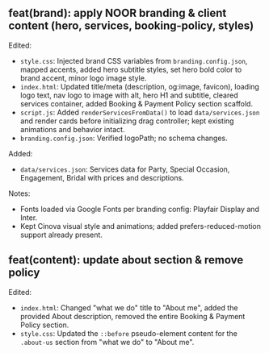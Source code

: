 ## feat(brand): apply NOOR branding & client content (hero, services, booking-policy, styles)

Edited:
- `style.css`: Injected brand CSS variables from `branding.config.json`, mapped accents, added hero subtitle styles, set hero bold color to brand accent, minor logo image style.
- `index.html`: Updated title/meta (description, og:image, favicon), loading logo text, nav logo to image with alt, hero H1 and subtitle, cleared services container, added Booking & Payment Policy section scaffold.
- `script.js`: Added `renderServicesFromData()` to load `data/services.json` and render cards before initializing drag controller; kept existing animations and behavior intact.
- `branding.config.json`: Verified logoPath; no schema changes.

Added:
- `data/services.json`: Services data for Party, Special Occasion, Engagement, Bridal with prices and descriptions.

Notes:
- Fonts loaded via Google Fonts per branding config: Playfair Display and Inter.
- Kept Cinova visual style and animations; added prefers-reduced-motion support already present.

## feat(content): update about section & remove policy

Edited:
- `index.html`: Changed "what we do" title to "About me", added the provided About description, removed the entire Booking & Payment Policy section.
- `style.css`: Updated the `::before` pseudo-element content for the `.about-us` section from "what we do" to "About me".

